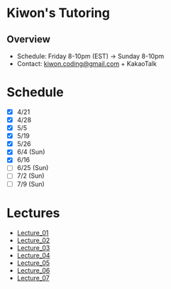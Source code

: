 # Kiwon's Tutoring
## Overview
* Schedule: Friday 8-10pm (EST) -> Sunday 8-10pm
* Contact: kiwon.coding@gmail.com + KakaoTalk

# Schedule
- [x] 4/21
- [x] 4/28
- [x] 5/5
- [x] 5/19
- [x] 5/26
- [x] 6/4 (Sun)
- [x] 6/16
- [ ] 6/25 (Sun)
- [ ] 7/2 (Sun)
- [ ] 7/9 (Sun)

# Lectures
* [Lecture_01](lectures/lecture_01.md)
* [Lecture_02](lectures/lecture_02.md)
* [Lecture_03](lectures/lecture_03.md)
* [Lecture_04](lectures/lecture_04.md)
* [Lecture_05](lectures/lecture_05.md)
* [Lecture_06](lectures/lecture_06.md)
* [Lecture_07](lectures/lecture_07.md)
